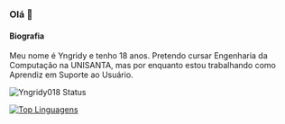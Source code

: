 ### Olá 👋

#### Biografia

Meu nome é Yngridy e tenho 18 anos. Pretendo cursar Engenharia da Computação na UNISANTA, mas por enquanto estou trabalhando como Aprendiz em Suporte ao Usuário.


![Yngridy018 Status](https://github-readme-stats.vercel.app/api?username=yngridy018&show_icons=true)

[![Top Linguagens](https://github-readme-stats.vercel.app/api/top-langs/?username=yngridy018&layout=compact)](https://github.com/anuraghazra/github-readme-stats)
